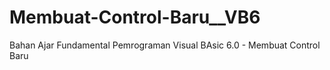 # Membuat-Control-Baru__VB6
Bahan Ajar Fundamental Pemrograman Visual BAsic 6.0 - Membuat Control Baru
